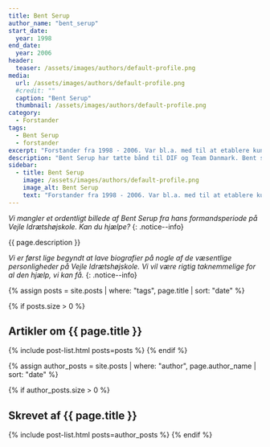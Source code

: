 ```yaml
---
title: Bent Serup
author_name: "bent_serup"
start_date: 
  year: 1998
end_date:
  year: 2006
header:
  teaser: /assets/images/authors/default-profile.png
media: 
  url: /assets/images/authors/default-profile.png
  #credit: ""
  caption: "Bent Serup"
  thumbnail: /assets/images/authors/default-profile.png
category:
  - Forstander
tags:
  - Bent Serup
  - forstander
excerpt: "Forstander fra 1998 - 2006. Var bl.a. med til at etablere kunstgræsbanen."
description: "Bent Serup har tætte bånd til DIF og Team Danmark. Bent sørger bl.a. for at skolen ved hjælp af Vejle Kommune og DBU får anlagt en kunstgræsbane."
sidebar:
  - title: Bent Serup
    image: /assets/images/authors/default-profile.png
    image_alt: Bent Serup
    text: "Forstander fra 1998 - 2006. Var bl.a. med til at etablere kunstgræsbanen."
---
```


_Vi mangler et ordentligt billede af Bent Serup fra hans formandsperiode på Vejle Idrætshøjskole. Kan du hjælpe?_
{: .notice--info}

{{ page.description }}

_Vi er først lige begyndt at lave biografier på nogle af de væsentlige personligheder på Vejle Idrætshøjskole. Vi vil være rigtig taknemmelige for al den hjælp, vi kan få._
{: .notice--info}

{% assign posts = site.posts | where: "tags", page.title | sort: "date" %}

{% if posts.size > 0 %}
## Artikler om {{ page.title }}
{% include post-list.html posts=posts %}
{% endif %}

{% assign author_posts = site.posts | where: "author", page.author_name | sort: "date" %}

{% if author_posts.size > 0 %}
## Skrevet af {{ page.title }}
{% include post-list.html posts=author_posts %}
{% endif %}
